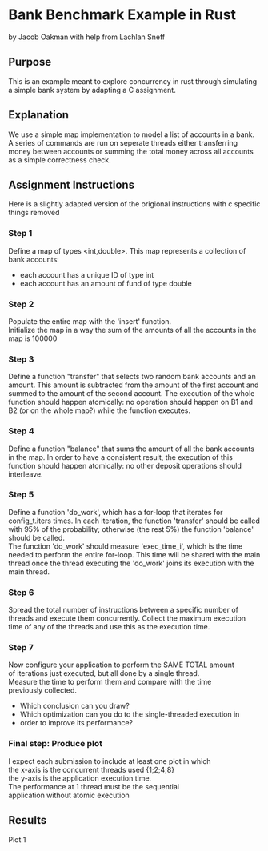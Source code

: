 # Bank Benchmark Example in Rust
by Jacob Oakman with help from Lachlan Sneff

## Purpose
This is an example meant to explore concurrency in rust through simulating a simple bank system by adapting a C assignment.

## Explanation
We use a simple map implementation to model a list of accounts in a bank. A series of commands are run on seperate threads either transferring money between accounts or summing the total money across all accounts as a simple correctness check.

## Assignment Instructions
Here is a slightly adapted version of the origional instructions with c specific things removed

### Step 1
Define a map of types <int,double>. This map represents a collection of bank accounts:
- each account has a unique ID of type int 
- each account has an amount of fund of type double

### Step 2
Populate the entire map with the 'insert' function.  
Initialize the map in a way the sum of the amounts of all the accounts in the map is 100000  

### Step 3
Define a function "transfer" that selects two random bank accounts and an amount. This amount is subtracted from the amount of the first account and summed to the amount of the second account. The execution of the whole function should happen atomically: no operation should happen on B1 and B2 (or on the whole map?) while the function executes.  

### Step 4
Define a function "balance" that sums the amount of all the bank accounts in the map. In order to have a consistent result, the execution of this function should happen atomically: no other deposit operations should interleave.

### Step 5
Define a function 'do_work', which has a for-loop that iterates for config_t.iters times. In each iteration, the function 'transfer' should be called with 95% of the probability; otherwise (the rest 5%) the function 'balance' should be called.  
The function 'do_work' should measure 'exec_time_i', which is the time needed to perform the entire for-loop. This time will be shared with the main thread once the thread executing the 'do_work' joins its execution with the main thread.

### Step 6
Spread the total number of instructions between a specific number of threads and execute them concurrently. Collect the maximum execution time of any of the threads and use this as the execution time.

### Step 7
Now configure your application to perform the SAME TOTAL amount  
of iterations just executed, but all done by a single thread.  
Measure the time to perform them and compare with the time  
previously collected.  
- Which conclusion can you draw?  
- Which optimization can you do to the single-threaded execution in  
- order to improve its performance?    

### Final step: Produce plot
I expect each submission to include at least one plot in which  
the x-axis is the concurrent threads used {1;2;4;8}  
the y-axis is the application execution time.  
The performance at 1 thread must be the sequential  
application without atomic execution

## Results
Plot 1
